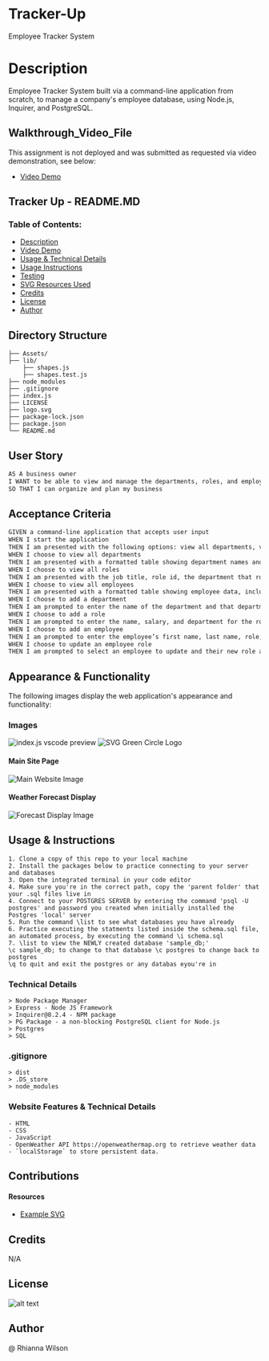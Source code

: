 # Tracker-Up
Employee Tracker System 

# Description
Employee Tracker System built via a command-line application from scratch, to manage a company's employee database, using Node.js, Inquirer, and PostgreSQL.

## Walkthrough_Video_File
This assignment is not deployed and was submitted as requested via video demonstration, see below:
- [Video Demo](https://drive.google.com/file/d/15rvslFZB9807FZFkwcwFUZ_WnMEYsVv5/view?usp=sharing)

## Tracker Up - README.MD
### Table of Contents:
- [Description](#Description)
- [Video Demo](#Walkthrough_Video_File)
- [Usage & Technical Details](#Usage)
- [Usage Instructions](#Usage_Instructions)
- [Testing](#Testing)
- [SVG Resources Used](#SVG_Resources_Used)
- [Credits](#Credits)
- [License](#License)
- [Author](#Author)

## Directory Structure
```  
├── Assets/ 
├── lib/                
    ├── shapes.js       
    ├── shapes.test.js  
├── node_modules           
├── .gitignore          
├── index.js    
├── LICENSE
├── logo.svg  
├── package-lock.json
├── package.json
└── README.md         
```

## User Story
```md
AS A business owner
I WANT to be able to view and manage the departments, roles, and employees in my company
SO THAT I can organize and plan my business
```

## Acceptance Criteria
```md
GIVEN a command-line application that accepts user input
WHEN I start the application
THEN I am presented with the following options: view all departments, view all roles, view all employees, add a department, add a role, add an employee, and update an employee role
WHEN I choose to view all departments
THEN I am presented with a formatted table showing department names and department ids
WHEN I choose to view all roles
THEN I am presented with the job title, role id, the department that role belongs to, and the salary for that role
WHEN I choose to view all employees
THEN I am presented with a formatted table showing employee data, including employee ids, first names, last names, job titles, departments, salaries, and managers that the employees report to
WHEN I choose to add a department
THEN I am prompted to enter the name of the department and that department is added to the database
WHEN I choose to add a role
THEN I am prompted to enter the name, salary, and department for the role and that role is added to the database
WHEN I choose to add an employee
THEN I am prompted to enter the employee’s first name, last name, role, and manager, and that employee is added to the database
WHEN I choose to update an employee role
THEN I am prompted to select an employee to update and their new role and this information is updated in the database 
```

## Appearance & Functionality 
The following images display the web application's appearance and functionality:

### Images
![index.js vscode preview](./Assets/index.js%20preview.png)
![SVG Green Circle Logo](./Assets/challenge%20logo.png)

#### Main Site Page
![Main Website Image](./assets/images/WD-Main%20Site%20Page.png)

#### Weather Forecast Display
![Forecast Display Image](./assets/images/WD-Weather%20Forecast%20Search%20Function%20and%20History%20List.png)


## Usage & Instructions
    1. Clone a copy of this repo to your local machine
    2. Install the packages below to practice connecting to your server and databases
    3. Open the integrated terminal in your code editor
    4. Make sure you're in the correct path, copy the 'parent folder' that your .sql files live in
    4. Connect to your POSTGRES SERVER by entering the command 'psql -U postgres' and password you created when initially installed the Postgres 'local' server
    5. Run the command \list to see what databases you have already
    6. Practice executing the statments listed inside the schema.sql file, an automated process, by executing the command \i schema.sql
    7. \list to view the NEWLY created database 'sample_db;'
    \c sample_db; to change to that database \c postgres to change back to postgres  
    \q to quit and exit the postgres or any databas eyou're in 

  

### Technical Details
    > Node Package Manager
    > Express - Node JS Framework
    > Inquirer@8.2.4 - NPM package
    > PG Package - a non-blocking PostgreSQL client for Node.js
    > Postgres
    > SQL

### .gitignore 
    > dist
    > .DS_store
    > node_modules

### Website Features & Technical Details
    - HTML
    - CSS
    - JavaScript
    - OpenWeather API https://openweathermap.org to retrieve weather data
    - `localStorage` to store persistent data.

## Contributions
#### Resources
* [Example SVG](https://static.fullstack-bootcamp.com/fullstack-ground/module-10/circle.svg)

## Credits
N/A

## License
![alt text](https://img.shields.io/badge/License-_MIT-blue.svg)

## Author
@ Rhianna Wilson
